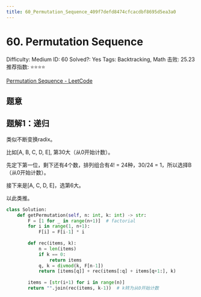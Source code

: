 ```yaml
---
title: 60_Permutation_Sequence_409f7defd8474cfcacdbf8695d5ea3a0
---
```


# 60. Permutation Sequence

Difficulty: Medium
ID: 60
Solved?: Yes
Tags: Backtracking, Math
击败: 25.23
推荐指数: ⭐⭐⭐⭐

[Permutation Sequence - LeetCode](https://leetcode.com/problems/permutation-sequence/)

## 题意

## 题解1：递归

类似不断变换radix。

比如[A, B, C, D, E], 第30大（从0开始计数）。

先定下第一位，剩下还有4个数，排列组合有4! = 24种，30/24 = 1，所以选择B（从0开始计数）。

接下来是[A, C, D, E]，选第6大。

以此类推。

```python
class Solution:
    def getPermutation(self, n: int, k: int) -> str:
        F = [1 for _ in range(n+1)]  # factorial
        for i in range(1, n+1):
            F[i] = F[i-1] * i
        
        def rec(items, k):
            n = len(items)
            if k == 0:
                return items
            q, k = divmod(k, F[n-1])
            return [items[q]] + rec(items[:q] + items[q+1:], k)
        
        items = [str(i+1) for i in range(n)]
        return "".join(rec(items, k-1))  # k转为从0开始计数
```